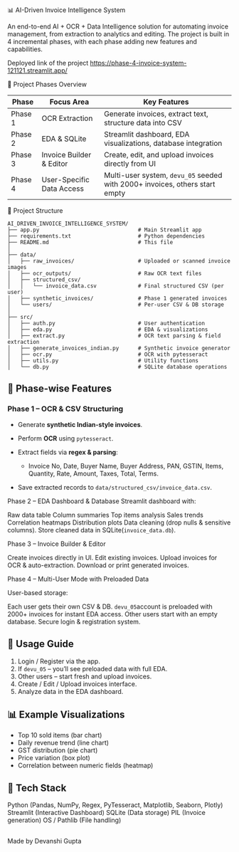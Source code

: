 

📊 AI-Driven Invoice Intelligence System

An end-to-end AI + OCR + Data Intelligence solution for automating invoice management, from extraction to analytics and editing.
The project is built in 4 incremental phases, with each phase adding new features and capabilities.

Deployed link of the project
https://phase-4-invoice-system-121121.streamlit.app/

📅 Project Phases Overview

| Phase    | Focus Area                | Key Features                                                                |
| ---------| ------------------------- | --------------------------------------------------------------------------- |
|  Phase 1 | OCR Extraction            | Generate invoices, extract text, structure data into CSV                    |
|  Phase 2 | EDA & SQLite              | Streamlit dashboard, EDA visualizations, database integration               |
|  Phase 3 | Invoice Builder & Editor  | Create, edit, and upload invoices directly from UI                          |
|  Phase 4 | User-Specific Data Access | Multi-user system, `devu_05` seeded with 2000+ invoices, others start empty |



 📂 Project Structure

```
AI_DRIVEN_INVOICE_INTELLIGENCE_SYSTEM/
├── app.py                               # Main Streamlit app
├── requirements.txt                     # Python dependencies
├── README.md                            # This file
│
├── data/
│   ├── raw_invoices/                    # Uploaded or scanned invoice images
│   ├── ocr_outputs/                     # Raw OCR text files
│   ├── structured_csv/
│   │   └── invoice_data.csv             # Final structured CSV (per user)
│   ├── synthetic_invoices/              # Phase 1 generated invoices
│   └── users/                           # Per-user CSV & DB storage
│
├── src/
│   ├── auth.py                          # User authentication
│   ├── eda.py                           # EDA & visualizations
│   ├── extract.py                       # OCR text parsing & field extraction
│   ├── generate_invoices_indian.py      # Synthetic invoice generator
│   ├── ocr.py                           # OCR with pytesseract
│   ├── utils.py                         # Utility functions
│   └── db.py                            # SQLite database operations
```


## 🚀 Phase-wise Features

### **Phase 1 – OCR & CSV Structuring**

* Generate **synthetic Indian-style invoices**.
* Perform **OCR** using `pytesseract`.
* Extract fields via **regex & parsing**:

  * Invoice No, Date, Buyer Name, Buyer Address, PAN, GSTIN, Items, Quantity, Rate, Amount, Taxes, Total, Terms.
* Save extracted records to `data/structured_csv/invoice_data.csv`.


Phase 2 – EDA Dashboard & Database
Streamlit dashboard with:

 Raw data table
 Column summaries
 Top items analysis
 Sales trends
 Correlation heatmaps
 Distribution plots
 Data cleaning (drop nulls & sensitive columns).
Store cleaned data in SQLite(`invoice_data.db`).



Phase 3 – Invoice Builder & Editor

Create invoices directly in UI.
Edit existing invoices.
Upload invoices for OCR & auto-extraction.
Download or print generated invoices.


Phase 4 – Multi-User Mode with Preloaded Data

 User-based storage:

   Each user gets their own CSV & DB.
  `devu_05`account is preloaded with 2000+ invoices for instant EDA access.
   Other users start with an empty database.
 Secure login & registration system.




## 📌 Usage Guide

1. Login / Register via the app.
2. If `devu_05` – you’ll see preloaded data with full EDA.
3. Other users – start fresh and upload invoices.
4. Create / Edit / Upload invoices  interface.
5. Analyze data in the EDA dashboard.



## 📊 Example Visualizations

* Top 10 sold items (bar chart)
* Daily revenue trend (line chart)
* GST distribution (pie chart)
* Price variation (box plot)
* Correlation between numeric fields (heatmap)


## 📌 Tech Stack

Python (Pandas, NumPy, Regex, PyTesseract, Matplotlib, Seaborn, Plotly)
Streamlit (Interactive Dashboard)
SQLite (Data storage)
PIL (Invoice generation)
OS / Pathlib (File handling)


##
Made by 
Devanshi Gupta
